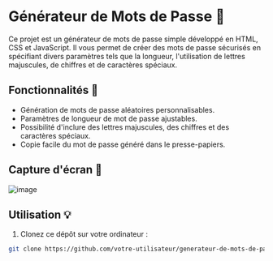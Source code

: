 # Générateur de Mots de Passe 🔐

Ce projet est un générateur de mots de passe simple développé en HTML, CSS et JavaScript. Il vous permet de créer des mots de passe sécurisés en spécifiant divers paramètres tels que la longueur, l'utilisation de lettres majuscules, de chiffres et de caractères spéciaux.

## Fonctionnalités 🚀

- Génération de mots de passe aléatoires personnalisables.
- Paramètres de longueur de mot de passe ajustables.
- Possibilité d'inclure des lettres majuscules, des chiffres et des caractères spéciaux.
- Copie facile du mot de passe généré dans le presse-papiers.

## Capture d'écran 📸

![image](https://github.com/Kvn9/Generateur-Password/assets/102222982/ed39c903-9229-429b-a57e-b35bb9cc9148)


## Utilisation 💡

1. Clonez ce dépôt sur votre ordinateur :

```bash
git clone https://github.com/votre-utilisateur/generateur-de-mots-de-passe.git
